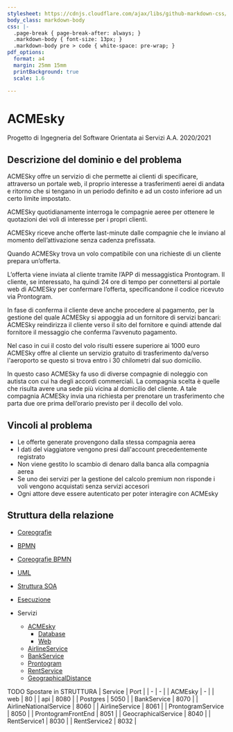 ```yaml
---
stylesheet: https://cdnjs.cloudflare.com/ajax/libs/github-markdown-css/2.10.0/github-markdown.min.css
body_class: markdown-body
css: |-
  .page-break { page-break-after: always; }
  .markdown-body { font-size: 13px; }
  .markdown-body pre > code { white-space: pre-wrap; }
pdf_options:
  format: a4
  margin: 25mm 15mm
  printBackground: true
  scale: 1.6

---
```


# ACMEsky

Progetto di Ingegneria del Software Orientata ai Servizi
A.A. 2020/2021
## Descrizione del dominio e del problema
ACMESky offre un servizio di che permette ai clienti di specificare, attraverso un portale web, il proprio interesse a trasferimenti aerei di andata e ritorno che si tengano in un periodo definito e ad un costo inferiore ad un certo limite impostato.

ACMESky quotidianamente interroga le compagnie aeree per ottenere le quotazioni dei voli di interesse per i propri clienti.

ACMESky riceve anche offerte last-minute dalle compagnie che le inviano al momento dell’attivazione senza cadenza prefissata.

Quando ACMESky trova un volo compatibile con una richieste di un cliente prepara un’offerta.

L’offerta viene inviata al cliente tramite l’APP di messaggistica Prontogram. Il cliente, se interessato, ha quindi 24 ore di tempo per connettersi al portale web di ACMESky per confermare l’offerta, specificandone il codice ricevuto via Prontogram.

In fase di conferma il cliente deve anche procedere al pagamento, per la gestione del quale ACMESky si appoggia ad un fornitore di servizi bancari: ACMESky reindirizza il cliente verso il sito del fornitore e quindi attende dal fornitore il messaggio che conferma l’avvenuto pagamento.

Nel caso in cui il costo del volo risulti essere superiore ai 1000 euro ACMESky offre al cliente un servizio gratuito di trasferimento da/verso l'aeroporto se questo si trova entro i 30 chilometri dal suo domicilio.

In questo caso ACMESky fa uso di diverse compagnie di noleggio con autista con cui ha degli accordi commerciali. La compagnia scelta è quelle che risulta avere una sede più vicina al domicilio del cliente. A tale compagnia ACMESky invia una richiesta per prenotare un trasferimento che parta due ore prima dell’orario previsto per il decollo del volo.

## Vincoli al problema

- Le offerte generate provengono dalla stessa compagnia aerea
- I dati del viaggiatore vengono presi dall'account precedentemente registrato
- Non viene gestito lo scambio di denaro dalla banca alla compagnia aerea 
- Se uno dei servizi per la gestione del calcolo premium non risponde i voli vengono acquistati senza servizi accesori
- Ogni attore deve essere autenticato per poter interagire con ACMEsky

## Struttura della relazione
* [Coreografie](docs/coreografie)
* [BPMN](docs/BPMN)
* [Coreografie BPMN](docs/coreografieBPMN)
* [UML](docs/UML)
* [Struttura SOA](docs/struttura)
* [Esecuzione](docs/esecuzione)

* Servizi
    * [ACMEsky](src/ACMEskyService/)
        * [Database](src/ACMEskyDB/)
        * [Web](src/ACMEskyWeb/)
    * [AirlineService](src/AirlineService/)
    * [BankService](src/BankService/)
    * [Prontogram](src/Prontogram/)
    * [RentService](src/RentService/)
    * [GeographicalDistance](src/GeographicalDistanceService/)

TODO Spostare in STRUTTURA
| Service | Port |
| - | - |
| ACMEsky | - |
| web | 80 |
| api | 8080 |
| Postgres | 5050 |
| BankService | 8070 |
| AirlineNationalService | 8060 |
| AirlineService | 8061 |
| ProntogramService | 8050 |
| ProntogramFrontEnd | 8051 |
| GeocraphicalService | 8040 |
| RentService1 | 8030 |
| RentService2 | 8032 |

<div class="page-break"></div>
